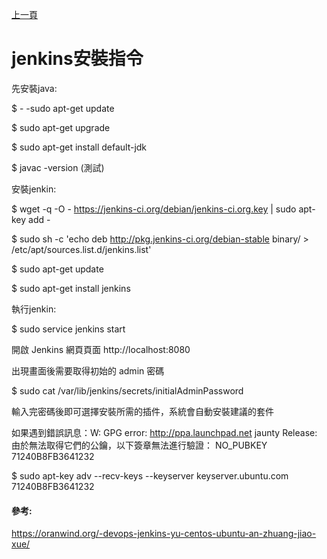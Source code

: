 [上一頁](https://jian-hong-wu.github.io/blog/)

# jenkins安裝指令

先安裝java:

$ - -sudo apt-get update

$ sudo apt-get upgrade

$ sudo apt-get install default-jdk

$ javac -version   (測試)

安裝jenkin:

$ wget -q -O - https://jenkins-ci.org/debian/jenkins-ci.org.key \| sudo apt-key add -  

$ sudo sh -c 'echo deb http://pkg.jenkins-ci.org/debian-stable binary/ > /etc/apt/sources.list.d/jenkins.list'  

$ sudo apt-get update

$ sudo apt-get install jenkins  

執行jenkin:

$ sudo service jenkins start  

開啟 Jenkins 網頁頁面 http://localhost:8080

出現畫面後需要取得初始的 admin 密碼

$ sudo cat /var/lib/jenkins/secrets/initialAdminPassword  

輸入完密碼後即可選擇安裝所需的插件，系統會自動安裝建議的套件

如果遇到錯誤訊息：W: GPG error: http://ppa.launchpad.net jaunty Release: 由於無法取得它們的公鑰，以下簽章無法進行驗證： NO_PUBKEY 71240B8FB3641232

$ sudo apt-key adv --recv-keys --keyserver keyserver.ubuntu.com 71240B8FB3641232

#### 參考:

https://oranwind.org/-devops-jenkins-yu-centos-ubuntu-an-zhuang-jiao-xue/
